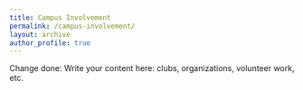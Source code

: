 ```yaml
---
title: Campus Involvement
permalink: /campus-involvement/
layout: archive
author_profile: true
---
```



Change done: Write your content here: clubs, organizations, volunteer work, etc.
